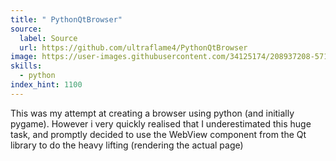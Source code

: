 ```yaml
---
title: " PythonQtBrowser"
source:
  label: Source
  url: https://github.com/ultraflame4/PythonQtBrowser
image: https://user-images.githubusercontent.com/34125174/208937208-571d4934-cb2b-455d-879b-f8422ef2aa62.png
skills:
  - python
index_hint: 1100
---
```

This was my attempt at creating a browser using python (and initially pygame). However i very quickly realised that I underestimated this huge task, and promptly decided to use the WebView component from the Qt library to do the heavy lifting (rendering the actual page)